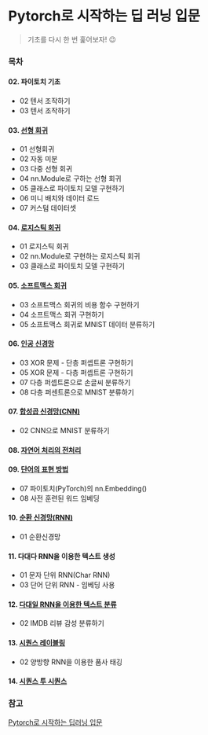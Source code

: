 # Pytorch로 시작하는 딥 러닝 입문
> 기초를 다시 한 번 훑어보자! 😉
### 목차
#### 02. 파이토치 기초
- 02 텐서 조작하기  
- 03 텐서 조작하기
#### 03. [선형 회귀](https://github.com/leeyejin1231/start-pytorch/blob/main/03.%EC%84%A0%ED%98%95%20%ED%9A%8C%EA%B7%80/README.md)
- 01 선형회귀  
- 02 자동 미분  
- 03 다중 선형 회귀  
- 04 nn.Module로 구하는 선형 회귀  
- 05 클래스로 파이토치 모델 구현하기  
- 06 미니 배치와 데이터 로드
- 07 커스텀 데이터셋
#### 04. [로지스틱 회귀](https://github.com/leeyejin1231/start-pytorch/blob/main/04.%EB%A1%9C%EC%A7%80%EC%8A%A4%ED%8B%B1%20%ED%9A%8C%EA%B7%80/README.md)
- 01 로지스틱 회귀
- 02 nn.Module로 구현하는 로지스틱 회귀
- 03 클래스로 파이토치 모델 구현하기
#### 05. [소프트맥스 회귀](https://github.com/leeyejin1231/start-pytorch/blob/main/05.%EC%86%8C%ED%94%84%ED%8A%B8%EB%A7%A5%EC%8A%A4%20%ED%9A%8C%EA%B7%80/README.md)
- 03 소프트맥스 회귀의 비용 함수 구현하기
- 04 소프트맥스 회귀 구현하기
- 05 소프트맥스 회귀로 MNIST 데이터 분류하기
#### 06. [인공 신경망](https://github.com/leeyejin1231/start-pytorch/blob/main/06.%EC%9D%B8%EA%B3%B5%20%EC%8B%A0%EA%B2%BD%EB%A7%9D/README.md)
- 03 XOR 문제 - 단층 퍼셉트론 구현하기
- 05 XOR 문제 - 다층 퍼셉트론 구현하기
- 07 다층 퍼셉트론으로 손글씨 분류하기
- 08 다층 퍼센트론으로 MNIST 분류하기
#### 07. [합성곱 신경망(CNN)](https://github.com/leeyejin1231/start-pytorch/blob/main/07.%20%ED%95%A9%EC%84%B1%EA%B3%B1%20%EC%8B%A0%EA%B2%BD%EB%A7%9D(CNN)/README.md)
- 02 CNN으로 MNIST 분류하기
#### 08. [자연어 처리의 전처리](https://github.com/leeyejin1231/start-pytorch/blob/main/08.%20%EC%9E%90%EC%97%B0%EC%96%B4%20%EC%B2%98%EB%A6%AC%EC%9D%98%20%EC%A0%84%EC%B2%98%EB%A6%AC/README.md)
#### 09. [단어의 표현 방법](https://github.com/leeyejin1231/start-pytorch/blob/main/09.%20%EB%8B%A8%EC%96%B4%EC%9D%98%20%ED%91%9C%ED%98%84%20%EB%B0%A9%EB%B2%95/README.md)
- 07 파이토치(PyTorch)의 nn.Embedding()
- 08 사전 훈련된 워드 임베딩
#### 10. [순환 신경망(RNN)](https://github.com/leeyejin1231/start-pytorch/blob/main/10.%20%EC%88%9C%ED%99%98%EC%8B%A0%EA%B2%BD%EB%A7%9D/README.md)
- 01 순환신경망
#### 11. 다대다 RNN을 이용한 텍스트 생성
- 01 문자 단위 RNN(Char RNN)
- 03 단어 단위 RNN - 임베딩 사용
#### 12. [다대일 RNN을 이용한 텍스트 분류](https://github.com/leeyejin1231/start-pytorch/blob/main/12.%20%EB%8B%A4%EB%8C%80%EC%9D%BC%20RNN%EC%9D%84%20%EC%9D%B4%EC%9A%A9%ED%95%9C%20%ED%85%8D%EC%8A%A4%ED%8A%B8%20%EB%B6%84%EB%A5%98/README.md)
- 02 IMDB 리뷰 감성 분류하기
#### 13. [시퀀스 레이블링](https://github.com/leeyejin1231/start-pytorch/blob/main/13.%20%EC%8B%9C%ED%80%80%EC%8A%A4%20%EB%A0%88%EC%9D%B4%EB%B8%94%EB%A7%81/README.md)
- 02 양방향 RNN을 이용한 품사 태깅
#### 14. [시퀀스 투 시퀀스](https://github.com/leeyejin1231/start-pytorch/blob/main/14.%20%EC%8B%9C%ED%80%80%EC%8A%A4%20%ED%88%AC%20%EC%8B%9C%ED%80%80%EC%8A%A4/README.md)
 
### 참고  
[Pytorch로 시작하는 딥러닝 입문](https://wikidocs.net/book/2788)
